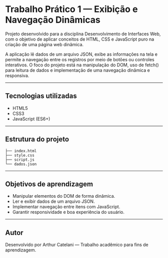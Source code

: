 # Trabalho Prático 1 — Exibição e Navegação Dinâmicas

Projeto desenvolvido para a disciplina Desenvolvimento de Interfaces Web, com o objetivo de aplicar conceitos de HTML, CSS e JavaScript puro na criação de uma página web dinâmica.

A aplicação lê dados de um arquivo JSON, exibe as informações na tela e permite a navegação entre os registros por meio de botões ou controles interativos. O foco do projeto está na manipulação do DOM, uso de fetch() para leitura de dados e implementação de uma navegação dinâmica e responsiva.

----------------------------------------

## Tecnologias utilizadas
- HTML5
- CSS3
- JavaScript (ES6+)

----------------------------------------

## Estrutura do projeto

```
├── index.html
├── style.css
├── script.js
└── dados.json
```

----------------------------------------

## Objetivos de aprendizagem
- Manipular elementos do DOM de forma dinâmica.
- Ler e exibir dados de um arquivo JSON.
- Implementar navegação entre itens com JavaScript.
- Garantir responsividade e boa experiência do usuário.

----------------------------------------

## Autor
Desenvolvido por Arthur Catelani — Trabalho acadêmico para fins de aprendizagem.
